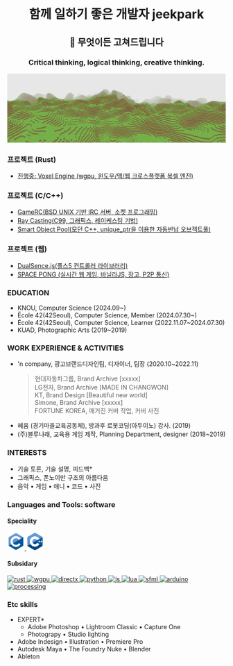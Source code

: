 <h1 align="center">함께 일하기 좋은 개발자 jeekpark</h1>
<h2 align="center">🎯 무엇이든 고쳐드립니다</h1>
<h3 align="center">Critical thinking, logical thinking, creative thinking.</h3>

<img src="https://github.com/jeekpark/jeekpark/blob/main/image_wide.jpg">

### 프로젝트 (Rust)
- [진행중: Voxel Engine (wgpu, 윈도우/맥/웹 크로스플랫폼 복셀 엔진)](https://github.com/ft-vox)

### 프로젝트 (C/C++)
- [GameRC(BSD UNIX 기반 IRC 서버, 소켓 프로그래밍)](https://github.com/jeekpark/GameRC-IRC-Server)
- [Ray Casting(C99, 그래픽스, 레이케스팅 기법)](https://github.com/jeekpark/42Seoul-cub3D)
- [Smart Object Pool(모던 C++, unique_ptr을 이용한 자동반납 오브젝트풀)](https://github.com/jeekpark/SmartObjectPool)

### 프로젝트 (웹)
- [DualSence.js(플스5 컨트롤러 라이브러리)](https://github.com/jeekpark/DualSense.js)
- [SPACE PONG (실시간 웹 게임, 바닐라JS, 장고, P2P 통신)](https://github.com/space-pong/SpacePong)

### EDUCATION
- KNOU, Computer Science (2024.09~)
- École 42(42Seoul), Computer Science, Member (2024.07.30~)
- École 42(42Seoul), Computer Science, Learner (2022.11.07~2024.07.30)
- KUAD, Photographic Arts (2019~2019)

### WORK EXPERIENCE & ACTIVITIES
- 'n company, 광고브랜드디자인팀, 디자이너, 팀장 (2020.10~2022.11)
  > 현대자동차그룹, Brand Archive [xxxxx]<br>
  > LG전자, Brand Archive [MADE IN CHANGWON]<br>
  > KT, Brand Design [Beautiful new world]<br>
  > Simone, Brand Archive [xxxxx]<br>
  > FORTUNE KOREA, 매거진 커버 작업, 커버 사진<br>
- 혜윰 (경기마을교육공동체), 방과후 로봇코딩(아두이노) 강사. (2019)
- (주)블루나래, 교육용 게임 제작, Planning Department, designer (2018~2019)

### INTERESTS
- 기술 토론, 기술 설명, 피드백*
- 그래픽스, 폰노이만 구조의 아름다움
- 음악 • 게임 • 애니 • 코드 • 사진


<h3 align="left">Languages and Tools: software</h3>
<h4 align="left">Speciality</h4>
<p align="left">
  <a href="https://www.cprogramming.com/" target="_blank" rel="noreferrer"> 
    <img src="https://raw.githubusercontent.com/devicons/devicon/master/icons/c/c-original.svg" alt="c" width="40" height="40"/> 
  </a> 
  <a href="https://www.w3schools.com/cpp/" target="_blank" rel="noreferrer"> 
    <img src="https://raw.githubusercontent.com/devicons/devicon/master/icons/cplusplus/cplusplus-original.svg" alt="cplusplus" width="40" height="40"/> 
  </a>
</p>
<h4 align="left">Subsidary</h4>
<p align="left">
  <a href="https://www.rust-lang.org" target="_blank" rel="noreferrer"> 
    <img src="https://www.vectorlogo.zone/logos/rust-lang/rust-lang-vertical.svg" alt="rust" width="35" height="40"/> 
  </a> 
  <a href="https://www.wgpu.rs" target="_blank" rel="noreferrer"> 
    <img src="https://wgpu.rs/logo.min.svg" alt="wgpu" width="35" height="40"/> 
  </a> 
  <a href="https://developer.nvidia.com/directx" target="_blank" rel="noreferrer"> 
    <img src="https://upload.wikimedia.org/wikipedia/ko/0/01/Directx9.png" alt="directx" width="40" height="40"/>
  </a>
  <a href="https://www.python.org" target="_blank" rel="noreferrer"> 
    <img src="https://www.vectorlogo.zone/logos/python/python-vertical.svg" alt="python" width="35" height="40"/> 
  </a> 
  <a href="https://developer.mozilla.org/ko/docs/Web/JavaScript" target="_blank" rel="noreferrer"> 
    <img src="https://www.vectorlogo.zone/logos/jsfoundation/jsfoundation-icon.svg" alt="js" width="35" height="40"/> 
  </a>
  <a href="https://lua.org" target="_blank" rel="noreferrer"> 
    <img src="https://www.vectorlogo.zone/logos/lua/lua-icon.svg" alt="lua" width="40" height="40"/> 
  </a> 
  <a href="https://www.sfml-dev.org" target="_blank" rel="noreferrer"> 
      <img src="https://upload.wikimedia.org/wikipedia/commons/a/a0/SFML_Logo.svg" alt="sfml" width="40" height="40"/> 
  </a> 
  <a href="https://www.arduino.cc/" target="_blank" rel="noreferrer"> 
    <img src="https://www.vectorlogo.zone/logos/arduino/arduino-official.svg" alt="arduino" width="40" height="27"/>
  </a>
  <a href="http://processing.org/" target="_blank" rel="noreferrer"> 
    <img src="https://upload.wikimedia.org/wikipedia/commons/c/cb/Processing_2021_logo.svg" alt="processing" width="40" height="40"/>
  </a>
</p>

<h3 align="left">Etc skills</h3>

- EXPERT*
  - Adobe Photoshop • Lightroom Classic • Capture One 
  - Photograpy • Studio lighting
- Adobe Indesign • Illustration • Premiere Pro
- Autodesk Maya • The Foundry Nuke • Blender
- Ableton
